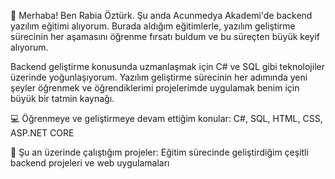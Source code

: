 👋 Merhaba! Ben Rabia Öztürk. Şu anda Acunmedya Akademi'de backend yazılım eğitimi alıyorum. Burada aldığım eğitimlerle, yazılım geliştirme sürecinin her aşamasını öğrenme fırsatı buldum ve bu süreçten büyük keyif alıyorum.

Backend geliştirme konusunda uzmanlaşmak için C# ve SQL gibi teknolojiler üzerinde yoğunlaşıyorum. Yazılım geliştirme sürecinin her adımında yeni şeyler öğrenmek ve öğrendiklerimi projelerimde uygulamak benim için büyük bir tatmin kaynağı.

💻 Öğrenmeye ve geliştirmeye devam ettiğim konular: 
C#,
SQL,
HTML,
CSS,
ASP.NET CORE

🔭 Şu an üzerinde çalıştığım projeler: 
Eğitim sürecinde geliştirdiğim çeşitli backend projeleri ve web uygulamaları

